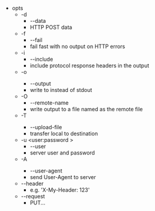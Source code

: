- opts
	- -d
		- --data
		- HTTP POST data
	- -f
		- --fail
		- fail fast with no output on HTTP errors
	- -i
		- --include
		- include protocol response headers in the output
	- -o <file>
		- --output
		- write to <file> instead of stdout
	- -O
		- --remote-name
		- write output to a file named as the remote file
	- -T <file>
		- --upload-file
		- transfer local <file> to destination
	- -u <user:password >
		- --user
		- server user and password
	- -A <name>
		- --user-agent
		- send User-Agent <name> to server
	- --header
		- e.g. 'X-My-Header: 123'
	- --request
		- PUT...
